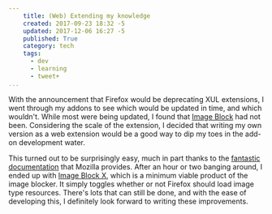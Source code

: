 ```yaml
---
    title: (Web) Extending my knowledge
    created: 2017-09-23 18:32 -5
    updated: 2017-12-06 16:27 -5
    published: True
    category: tech
    tags:
      - dev
      - learning
      - tweet+
...
```


With the announcement that Firefox would be deprecating XUL extensions,
I went through my addons to see which would be updated in time,
and which wouldn't. While most were being updated, I found that
[Image Block](https://addons.mozilla.org/en-us/firefox/addon/image-block/)
had not been. Considering the scale of the extension, I decided that
writing my own version as a web extension would be a good way to dip my
toes in the add-on development water.

This turned out to be surprisingly easy, much in part thanks to the
[fantastic documentation](https://developer.mozilla.org/en-US/Add-ons/WebExtensions)
that Mozilla provides. After an hour or two banging around, I ended up with
[Image Block X](https://addons.mozilla.org/en-US/firefox/addon/image-block-x/), which is a minimum viable product of the image blocker. It simply
toggles whether or not Firefox should load image type resources. There's
lots that can still be done, and with the ease of developing this, I
definitely look forward to writing these improvements.

